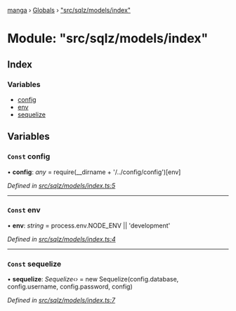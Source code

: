 [manga](../README.md) › [Globals](../globals.md) › ["src/sqlz/models/index"](_src_sqlz_models_index_.md)

# Module: "src/sqlz/models/index"

## Index

### Variables

* [config](_src_sqlz_models_index_.md#const-config)
* [env](_src_sqlz_models_index_.md#const-env)
* [sequelize](_src_sqlz_models_index_.md#const-sequelize)

## Variables

### `Const` config

• **config**: *any* = require(__dirname + '/../config/config')[env]

*Defined in [src/sqlz/models/index.ts:5](https://github.com/tushar1210/manga-node/blob/3ac409b/src/sqlz/models/index.ts#L5)*

___

### `Const` env

• **env**: *string* = process.env.NODE_ENV || 'development'

*Defined in [src/sqlz/models/index.ts:4](https://github.com/tushar1210/manga-node/blob/3ac409b/src/sqlz/models/index.ts#L4)*

___

### `Const` sequelize

• **sequelize**: *Sequelize‹›* = new Sequelize(config.database, config.username, config.password, config)

*Defined in [src/sqlz/models/index.ts:7](https://github.com/tushar1210/manga-node/blob/3ac409b/src/sqlz/models/index.ts#L7)*

